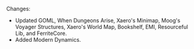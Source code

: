 Changes:

* Updated GOML, When Dungeons Arise, Xaero's Minimap, Moog's Voyager Structures, Xaero's World Map, Bookshelf, EMI, Resourceful Lib, and FerriteCore.
* Added Modern Dynamics.
